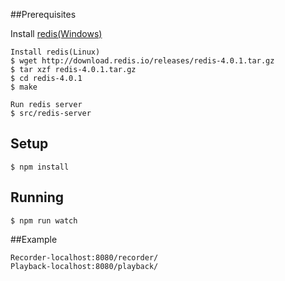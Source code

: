 ##Prerequisites

Install [redis(Windows)](https://redis.io/download)
```
Install redis(Linux)
$ wget http://download.redis.io/releases/redis-4.0.1.tar.gz
$ tar xzf redis-4.0.1.tar.gz
$ cd redis-4.0.1
$ make

Run redis server
$ src/redis-server
```

## Setup

```
$ npm install

```

## Running

```
$ npm run watch
```

##Example

```
Recorder-localhost:8080/recorder/
Playback-localhost:8080/playback/
```